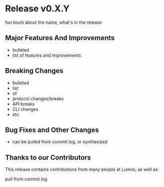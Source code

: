 # Release v0.X.Y <milestone name>

fun blurb about the name, what's in the release

## Major Features And Improvements

* bulleted
* list of features and improvements

## Breaking Changes

* bulleted
* list
* of
* protocol changes/breaks
* API breaks
* CLI changes
* etc.

## Bug Fixes and Other Changes

* can be pulled from commit log, or synthesized

## Thanks to our Contributors

This release contains contributions from many people at Lumos, as well as:

  pull from commit log
